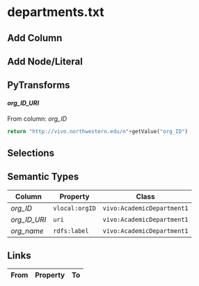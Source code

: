 # departments.txt

## Add Column

## Add Node/Literal

## PyTransforms
#### _org_ID_URI_
From column: _org_ID_
``` python
return "http://vivo.northwestern.edu/n"+getValue("org_ID")
```


## Selections

## Semantic Types
| Column | Property | Class |
|  ----- | -------- | ----- |
| _org_ID_ | `vlocal:orgID` | `vivo:AcademicDepartment1`|
| _org_ID_URI_ | `uri` | `vivo:AcademicDepartment1`|
| _org_name_ | `rdfs:label` | `vivo:AcademicDepartment1`|


## Links
| From | Property | To |
|  --- | -------- | ---|
